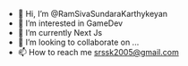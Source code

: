 - 👋 Hi, I’m @RamSivaSundaraKarthykeyan
- 👀 I’m interested in GameDev
- 🌱 I’m currently Next Js
- 💞️ I’m looking to collaborate on ...
- 📫 How to reach me srssk2005@gmail.com

<!---
RamSivaSundaraKarthykeyan/RamSivaSundaraKarthykeyan is a ✨ special ✨ repository because its `README.md` (this file) appears on your GitHub profile.
You can click the Preview link to take a look at your changes.
--->
  